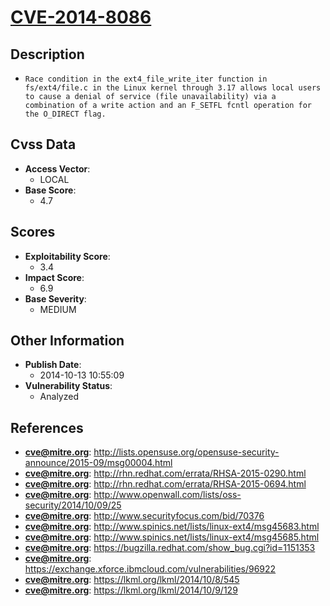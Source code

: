 
# [CVE-2014-8086](https://cve.mitre.org/cgi-bin/cvename.cgi?name=CVE-2014-8086)

## Description

- `Race condition in the ext4_file_write_iter function in fs/ext4/file.c in the Linux kernel through 3.17 allows local users to cause a denial of service (file unavailability) via a combination of a write action and an F_SETFL fcntl operation for the O_DIRECT flag.`

## Cvss Data

- **Access Vector**:
  - LOCAL
- **Base Score**:
  - 4.7

## Scores

- **Exploitability Score**:
  - 3.4
- **Impact Score**:
  - 6.9
- **Base Severity**:
  - MEDIUM

## Other Information

- **Publish Date**:
  - 2014-10-13 10:55:09
- **Vulnerability Status**:
  - Analyzed

## References

- **cve@mitre.org**: http://lists.opensuse.org/opensuse-security-announce/2015-09/msg00004.html
- **cve@mitre.org**: http://rhn.redhat.com/errata/RHSA-2015-0290.html
- **cve@mitre.org**: http://rhn.redhat.com/errata/RHSA-2015-0694.html
- **cve@mitre.org**: http://www.openwall.com/lists/oss-security/2014/10/09/25
- **cve@mitre.org**: http://www.securityfocus.com/bid/70376
- **cve@mitre.org**: http://www.spinics.net/lists/linux-ext4/msg45683.html
- **cve@mitre.org**: http://www.spinics.net/lists/linux-ext4/msg45685.html
- **cve@mitre.org**: https://bugzilla.redhat.com/show_bug.cgi?id=1151353
- **cve@mitre.org**: https://exchange.xforce.ibmcloud.com/vulnerabilities/96922
- **cve@mitre.org**: https://lkml.org/lkml/2014/10/8/545
- **cve@mitre.org**: https://lkml.org/lkml/2014/10/9/129
